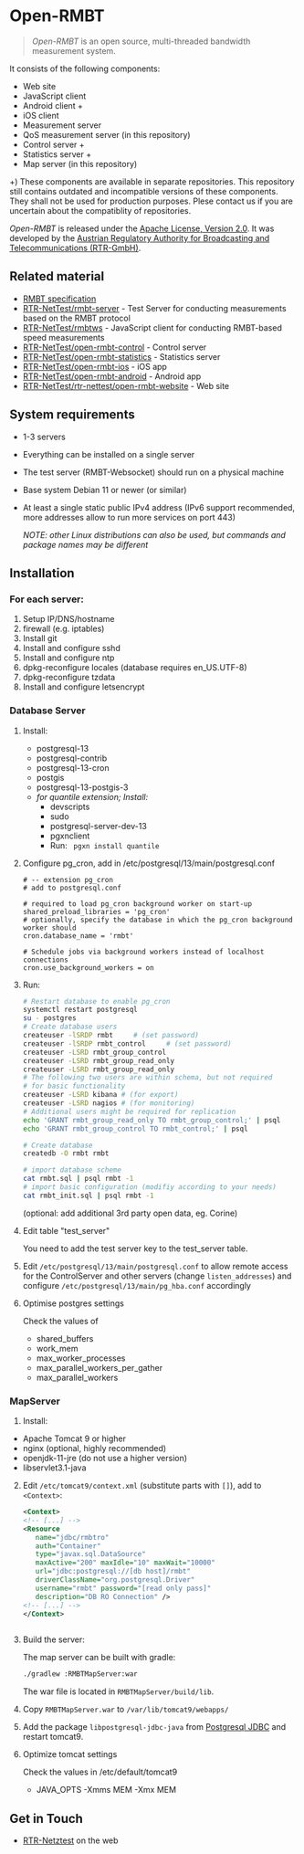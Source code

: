 Open-RMBT
=========

> *Open-RMBT* is an open source, multi-threaded bandwidth measurement system.

It consists of the following components:
* Web site
* JavaScript client
* Android client +
* iOS client 
* Measurement server
* QoS measurement server (in this repository)
* Control server +
* Statistics server +
* Map server (in this repository)

+) These components are available in separate repositories. This repository still contains outdated and incompatible versions of these components. They shall not be used for production purposes. Plese contact us if you are uncertain about the compatiblity of repositories.

*Open-RMBT* is released under the [Apache License, Version 2.0](LICENSE). It was developed
by the [Austrian Regulatory Authority for Broadcasting and Telecommunications (RTR-GmbH)](https://www.rtr.at/).


Related material
----------------

* [RMBT specification](https://www.netztest.at/doc/)
* [RTR-NetTest/rmbt-server](https://github.com/rtr-nettest/rmbt-server) - Test Server for conducting measurements based on the RMBT protocol
* [RTR-NetTest/rmbtws](https://github.com/rtr-nettest/rmbtws) - JavaScript client for conducting RMBT-based speed measurements
* [RTR-NetTest/open-rmbt-control](https://github.com/rtr-nettest/open-rmbt-control) - Control server
* [RTR-NetTest/open-rmbt-statistics](https://github.com/rtr-nettest/open-rmbt-statistics) - Statistics server
* [RTR-NetTest/open-rmbt-ios](https://github.com/rtr-nettest/open-rmbt-ios) - iOS app
* [RTR-NetTest/open-rmbt-android](https://github.com/rtr-nettest/open-rmbt-android) - Android app
* [RTR-NetTest/rtr-nettest/open-rmbt-website](https://github.com/rtr-nettest/open-rmbt-website) - Web site


System requirements
-------------------

* 1-3 servers
* Everything can be installed on a single server 
* The test server (RMBT-Websocket) should run on a physical machine
* Base system Debian 11 or newer (or similar) 
* At least a single static public IPv4 address (IPv6 support recommended, more addresses allow to run more services on port 443)

  *NOTE: other Linux distributions can also be used, but commands and package names may be different*


Installation 
--------------

### For each server:

1. Setup IP/DNS/hostname
2. firewall (e.g. iptables)
3. Install git
4. Install and configure sshd 
5. Install and configure ntp
6. dpkg-reconfigure locales (database requires en_US.UTF-8)
7. dpkg-reconfigure tzdata
8. Install and configure letsencrypt

### Database Server

1. Install:
    * postgresql-13
    * postgresql-contrib
    * postgresql-13-cron
    * postgis
    * postgresql-13-postgis-3
    * *for quantile extension; Install:*
      * devscripts
      * sudo
      * postgresql-server-dev-13
      * pgxnclient
      * Run:
        ` pgxn install quantile`

2. Configure pg_cron, add in
   /etc/postgresql/13/main/postgresql.conf
   ```
   # -- extension pg_cron
   # add to postgresql.conf

   # required to load pg_cron background worker on start-up
   shared_preload_libraries = 'pg_cron'
   # optionally, specify the database in which the pg_cron background worker should
   cron.database_name = 'rmbt'

   # Schedule jobs via background workers instead of localhost connections
   cron.use_background_workers = on
   ```

3. Run:

    ```bash
    # Restart database to enable pg_cron
    systemctl restart postgresql
    su - postgres
    # Create database users
    createuser -lSRDP rmbt     # (set password)
    createuser -lSRDP rmbt_control     # (set password)
    createuser -LSRD rmbt_group_control
    createuser -LSRD rmbt_group_read_only
    createuser -LSRD rmbt_group_read_only
    # The following two users are within schema, but not required
    # for basic functionality
    createuser -LSRD kibana # (for export)
    createuser -LSRD nagios # (for monitoring) 
    # Additional users might be required for replication
    echo 'GRANT rmbt_group_read_only TO rmbt_group_control;' | psql
    echo 'GRANT rmbt_group_control TO rmbt_control;' | psql

    # Create database
    createdb -O rmbt rmbt 
 
    # import database scheme    
    cat rmbt.sql | psql rmbt -1
    # import basic configuration (modifiy according to your needs)
    cat rmbt_init.sql | psql rmbt -1
    ```
    (optional: add additional 3rd party open data, eg. Corine)

4. Edit table "test_server"

   You need to add the test server key to the test_server table.
   
5. Edit `/etc/postgresql/13/main/postgresql.conf` to allow remote access for the ControlServer and other servers 
   (change `listen_addresses`) and configure `/etc/postgresql/13/main/pg_hba.conf` accordingly

6. Optimise postgres settings
   
    Check the values of 
    * shared_buffers
    * work_mem
    * max_worker_processes
    * max_parallel_workers_per_gather
    * max_parallel_workers
    
### MapServer

1. Install:
  * Apache Tomcat 9 or higher
  * nginx (optional, highly recommended)
  * openjdk-11-jre (do not use a higher version)
  * libservlet3.1-java

2. Edit `/etc/tomcat9/context.xml` (substitute parts with `[]`), add to `<Context>`:


    ```xml
    <Context>
    <!-- [...] -->
    <Resource 
       name="jdbc/rmbtro" 
       auth="Container"
       type="javax.sql.DataSource"
       maxActive="200" maxIdle="10" maxWait="10000"
       url="jdbc:postgresql://[db host]/rmbt"
       driverClassName="org.postgresql.Driver"
       username="rmbt" password="[read only pass]"
       description="DB RO Connection" />
    <!-- [...] -->
    </Context>
     
    ```
3. Build the server:
    
    The map server can be built with gradle:
    ```bash
    ./gradlew :RMBTMapServer:war 
    ```
    The war file is located in `RMBTMapServer/build/lib`.

4. Copy `RMBTMapServer.war` to `/var/lib/tomcat9/webapps/`
    
5. Add the package `libpostgresql-jdbc-java` from [Postgresql JDBC](https://jdbc.postgresql.org/) and restart tomcat9.

6. Optimize tomcat settings

    Check the values in /etc/default/tomcat9
    * JAVA_OPTS -Xmms MEM -Xmx MEM

Get in Touch
------------

* [RTR-Netztest](https://www.netztest.at) on the web
